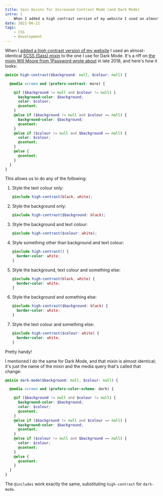 ```yaml
---
title: Sass mixins for Increased Contrast Mode (and Dark Mode)
intro: |
    When I added a high contrast version of my website I used an almost-identical Sass mixin to the one I use for Dark Mode. Here's how it works.
date: 2021-06-22
tags:
    - CSS
    - Development
---
```


When I [added a high contrast version of my website](/blog/using-the-increased-contrast-mode-css-media-query) I used an almost-identical [SCSS (Sass) mixin](https://sass-lang.com/documentation/at-rules/mixin) to the one I use for Dark Mode. It's a riff on [the mixin Will Moore from 1Password wrote about](https://blog.1password.com/from-dark-to-light-and-back-again/) in late 2018, and here's how it looks:
 
```scss
@mixin high-contrast($background: null, $colour: null) {

  @media screen and (prefers-contrast: more) {

    @if ($background != null and $colour != null) {
      background-color: $background;
      color: $colour;
      @content;
    }
    @else if ($background != null and $colour == null) {
      background-color: $background;
      @content;
    }
    @else if ($colour != null and $background == null) {
      color: $colour;
      @content;
    }
    @else {
      @content;
    }
  }
}
```

This allows us to do any of the following:

1. Style the text colour only:
    ```scss
    @include high-contrast(black, white);
    ```
2. Style the background only:
    ```scss
    @include high-contrast($background: black);
    ```
3. Style the background and text colour:
    ```scss
    @include high-contrast($colour: white);
    ```
4. Style something other than background and text colour:
    ```scss
    @include high-contrast() {
      border-color: white;
    }
    ```
5. Style the background, text colour and something else:
    ```scss
    @include high-contrast(black, white) {
      border-color: white;
    }
    ```
6. Style the background and something else:
    ```scss
    @include high-contrast($background: black) {
      border-color: white;
    }
    ```
7. Style the text colour and something else:
    ```scss
    @include high-contrast($colour: white) {
      border-color: white;
    }
    ```

Pretty handy!

I mentioned I do the same for Dark Mode, and that mixin is almost identical; it's just the name of the mixin and the media query that's called that change:

```scss
@mixin dark-mode($background: null, $colour: null) {

  @media screen and (prefers-color-scheme: dark) {

    @if ($background != null and $colour != null) {
      background-color: $background;
      color: $colour;
      @content;
    }
    @else if ($background != null and $colour == null) {
      background-color: $background;
      @content;
    }
    @else if ($colour != null and $background == null) {
      color: $colour;
      @content;
    }
    @else {
      @content;
    }
  }
}
```

The `@includes` work exactly the same, substituting `high-contrast` for `dark-mode`.
